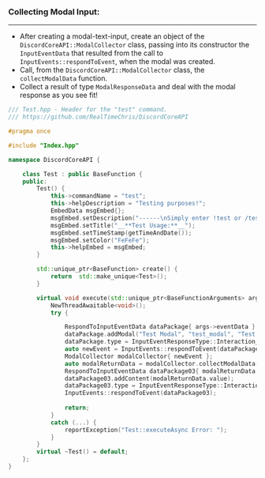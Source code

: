 
### **Collecting Modal Input:**
---
- After creating a modal-text-input, create an object of the `DiscordCoreAPI::ModalCollector` class, passing into its constructor the `InputEventData` that resulted from the call to `InputEvents::respondToEvent`, when the modal was created.
- Call, from the `DiscordCoreAPI::ModalCollector` class, the `collectModalData` function.
- Collect a result of type `ModalResponseData` and deal with the modal response as you see fit!
```cpp
/// Test.hpp - Header for the "test" command.
/// https://github.com/RealTimeChris/DiscordCoreAPI

#pragma once

#include "Index.hpp"

namespace DiscordCoreAPI {

	class Test : public BaseFunction {
	public:
		Test() {
			this->commandName = "test";
			this->helpDescription = "Testing purposes!";
			EmbedData msgEmbed{};
			msgEmbed.setDescription("------\nSimply enter !test or /test!\n------");
			msgEmbed.setTitle("__**Test Usage:**__");
			msgEmbed.setTimeStamp(getTimeAndDate());
			msgEmbed.setColor("FeFeFe");
			this->helpEmbed = msgEmbed;
		}

		std::unique_ptr<BaseFunction> create() {
			return  std::make_unique<Test>();
		}

		virtual void execute(std::unique_ptr<BaseFunctionArguments> args) {
			NewThreadAwaitable<void>();
			try {

				RespondToInputEventData dataPackage{ args->eventData };
				dataPackage.addModal("Test Modal", "test_modal", "Test Modal Small", "test_modal", true, 1, 46, TextInputStyle::Paragraph, "TEST MODAL", "TestModal");
				dataPackage.type = InputEventResponseType::Interaction_Response;
				auto newEvent = InputEvents::respondToEvent(dataPackage);
				ModalCollector modalCollector{ newEvent };
				auto modalReturnData = modalCollector.collectModalData(120000).get();
				RespondToInputEventData dataPackage03{ modalReturnData };
				dataPackage03.addContent(modalReturnData.value);
				dataPackage03.type = InputEventResponseType::Interaction_Response;
				InputEvents::respondToEvent(dataPackage03);
				
				return;
			}
			catch (...) {
				reportException("Test::executeAsync Error: ");
			}
		}
		virtual ~Test() = default;
	};
}
```
